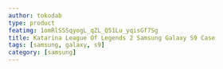 ```yaml
---
author: tokodab
type: product
featimg: 1omRlSSSqyogL_qZL_Q51Lu_yqisGf7Sg
title: Katarina League Of Legends 2 Samsung Galaxy S9 Case
tags: [samsung, galaxy, s9]
category: [samsung]
---
```

